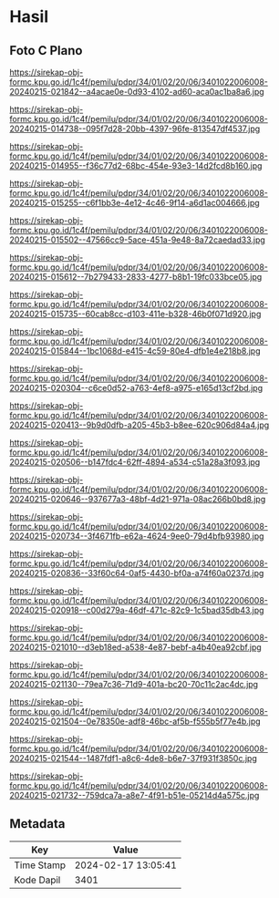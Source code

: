 # Hasil

## Foto C Plano

https://sirekap-obj-formc.kpu.go.id/1c4f/pemilu/pdpr/34/01/02/20/06/3401022006008-20240215-021842--a4acae0e-0d93-4102-ad60-aca0ac1ba8a6.jpg

https://sirekap-obj-formc.kpu.go.id/1c4f/pemilu/pdpr/34/01/02/20/06/3401022006008-20240215-014738--095f7d28-20bb-4397-96fe-813547df4537.jpg

https://sirekap-obj-formc.kpu.go.id/1c4f/pemilu/pdpr/34/01/02/20/06/3401022006008-20240215-014955--f36c77d2-68bc-454e-93e3-14d2fcd8b160.jpg

https://sirekap-obj-formc.kpu.go.id/1c4f/pemilu/pdpr/34/01/02/20/06/3401022006008-20240215-015255--c6f1bb3e-4e12-4c46-9f14-a6d1ac004666.jpg

https://sirekap-obj-formc.kpu.go.id/1c4f/pemilu/pdpr/34/01/02/20/06/3401022006008-20240215-015502--47566cc9-5ace-451a-9e48-8a72caedad33.jpg

https://sirekap-obj-formc.kpu.go.id/1c4f/pemilu/pdpr/34/01/02/20/06/3401022006008-20240215-015612--7b279433-2833-4277-b8b1-19fc033bce05.jpg

https://sirekap-obj-formc.kpu.go.id/1c4f/pemilu/pdpr/34/01/02/20/06/3401022006008-20240215-015735--60cab8cc-d103-411e-b328-46b0f071d920.jpg

https://sirekap-obj-formc.kpu.go.id/1c4f/pemilu/pdpr/34/01/02/20/06/3401022006008-20240215-015844--1bc1068d-e415-4c59-80e4-dfb1e4e218b8.jpg

https://sirekap-obj-formc.kpu.go.id/1c4f/pemilu/pdpr/34/01/02/20/06/3401022006008-20240215-020304--c6ce0d52-a763-4ef8-a975-e165d13cf2bd.jpg

https://sirekap-obj-formc.kpu.go.id/1c4f/pemilu/pdpr/34/01/02/20/06/3401022006008-20240215-020413--9b9d0dfb-a205-45b3-b8ee-620c906d84a4.jpg

https://sirekap-obj-formc.kpu.go.id/1c4f/pemilu/pdpr/34/01/02/20/06/3401022006008-20240215-020506--b147fdc4-62ff-4894-a534-c51a28a3f093.jpg

https://sirekap-obj-formc.kpu.go.id/1c4f/pemilu/pdpr/34/01/02/20/06/3401022006008-20240215-020646--937677a3-48bf-4d21-971a-08ac266b0bd8.jpg

https://sirekap-obj-formc.kpu.go.id/1c4f/pemilu/pdpr/34/01/02/20/06/3401022006008-20240215-020734--3f4671fb-e62a-4624-9ee0-79d4bfb93980.jpg

https://sirekap-obj-formc.kpu.go.id/1c4f/pemilu/pdpr/34/01/02/20/06/3401022006008-20240215-020836--33f60c64-0af5-4430-bf0a-a74f60a0237d.jpg

https://sirekap-obj-formc.kpu.go.id/1c4f/pemilu/pdpr/34/01/02/20/06/3401022006008-20240215-020918--c00d279a-46df-471c-82c9-1c5bad35db43.jpg

https://sirekap-obj-formc.kpu.go.id/1c4f/pemilu/pdpr/34/01/02/20/06/3401022006008-20240215-021010--d3eb18ed-a538-4e87-bebf-a4b40ea92cbf.jpg

https://sirekap-obj-formc.kpu.go.id/1c4f/pemilu/pdpr/34/01/02/20/06/3401022006008-20240215-021130--79ea7c36-71d9-401a-bc20-70c11c2ac4dc.jpg

https://sirekap-obj-formc.kpu.go.id/1c4f/pemilu/pdpr/34/01/02/20/06/3401022006008-20240215-021504--0e78350e-adf8-46bc-af5b-f555b5f77e4b.jpg

https://sirekap-obj-formc.kpu.go.id/1c4f/pemilu/pdpr/34/01/02/20/06/3401022006008-20240215-021544--1487fdf1-a8c6-4de8-b6e7-37f931f3850c.jpg

https://sirekap-obj-formc.kpu.go.id/1c4f/pemilu/pdpr/34/01/02/20/06/3401022006008-20240215-021732--759dca7a-a8e7-4f91-b51e-05214d4a575c.jpg


## Metadata

| Key        | Value               |
| ---------- | ------------------- |
| Time Stamp | 2024-02-17 13:05:41 |
| Kode Dapil | 3401                |



